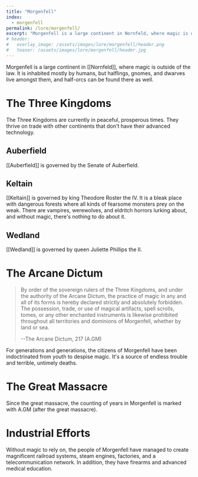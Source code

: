 ```yaml
---
title: "Morgenfell"
index:
  - morgenfell
permalink: /lore/morgenfell/
excerpt: "Morgenfell is a large continent in Nornfeld, where magic is outside of the law."
# header:
#   overlay_image: /assets/images/lore/morgenfell/header.png
#   teaser: /assets/images/lore/morgenfell/header.jpg
---
```

Morgenfell is a large continent in [[Nornfeld]], where magic is outside of the law. It is inhabited mostly by humans, but halflings, gnomes, and dwarves live amongst them, and half-orcs can be found there as well.

# The Three Kingdoms
The Three Kingdoms are currently in peaceful, prosperous times. They thrive on trade with other continents that don't have their advanced technology.

## Auberfield
[[Auberfield]] is governed by the Senate of Auberfield.

## Keltain
[[Keltain]] is governed by king Theodore Roster the IV. It is a bleak place with dangerous forests where all kinds of fearsome monsters prey on the weak. There are vampires, werewolves, and eldritch horrors lurking about, and without magic, there's nothing to do about it.

## Wedland
[[Wedland]] is governed by queen Juliette Phillips the II.

# The Arcane Dictum
> By order of the sovereign rulers of the Three Kingdoms, and under the authority of the Arcane Dictum, the practice of magic in any and all of its forms is hereby declared strictly and absolutely forbidden. The possession, trade, or use of magical artifacts, spell scrolls, tomes, or any other enchanted instruments is likewise prohibited throughout all territories and dominions of Morgenfell, whether by land or sea.
>
> --The Arcane Dictum, 217 (A.GM)

For generations and generations, the citizens of Morgenfell have been indoctrinated from youth to despise magic. It's a source of endless trouble and terrible, untimely deaths.

# The Great Massacre
Since the great massacre, the counting of years in Morgenfell is marked with A.GM (after the great massacre).

# Industrial Efforts 
Without magic to rely on, the people of Morgenfell have managed to create magnificent railroad systems, steam engines, factories, and a telecommunication network. In addition, they have firearms and advanced medical education.